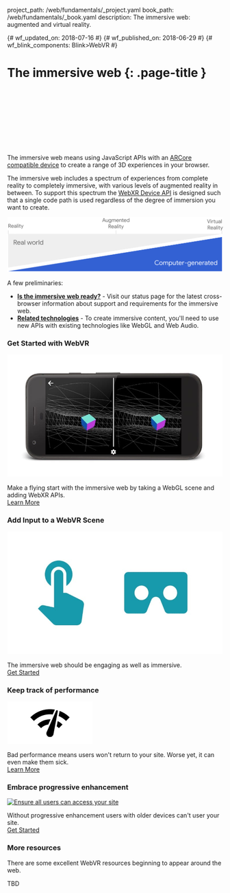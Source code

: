 project_path: /web/fundamentals/_project.yaml
book_path: /web/fundamentals/_book.yaml
description: The immersive web: augmented and virtual reality.

{# wf_updated_on: 2018-07-16 #}
{# wf_published_on: 2018-06-29 #}
{# wf_blink_components: Blink>WebVR #}

# The immersive web {: .page-title }

<div class="video-wrapper">
  <iframe class="devsite-embedded-youtube-video" data-video-id="1t1gBVykneA"
          data-autohide="1" data-showinfo="0" frameborder="0" allowfullscreen>
  </iframe>
</div>
The immersive web means using JavaScript APIs with an <a href="https://developers.google.com/ar/discover/supported-devices">ARCore compatible device</a> to create a range of 3D experiences in your browser.

The immersive web includes a spectrum of experiences from complete reality to completely immersive, with various levels of augmented reality in between. To support this spectrum the [WebXR Device API](https://immersive-web.github.io/webxr-reference/webxr-device-api/) is designed such that a single code path is used regardless of the degree of immersion you want to create.

<p>
  <img src="images/immersive-spectrum.png" alt="The immersive web spectrum">
</p>



<p>A few preliminaries:</p>

<ul>
  <li><b><a href="status-requirments">Is the immersive web ready?</a></b> - Visit our status page for the latest cross-browser information about support and requirements for the immersive web.</li>
  <li><b><a href="related-technologies">Related technologies</a></b> - To create immersive content, you'll need to use new APIs with existing technologies like WebGL and Web Audio.</li>
</ul>

<div class="clearfix"></div>

<div class="attempt-left">
  <h3>Get Started with WebVR</h3>
  <a href="get-started-with-webvr">
    <img src="./images/getting-started-with-webvr.jpg" alt="Get started with the immersive web" />
  </a>
  <p>
    Make a flying start with the immersive web by taking a WebGL scene and adding WebXR APIs.<br>
    <a href="getting-started">Learn More</a>
  </p>
</div>
<div class="attempt-right">
  <h3>Add Input to a WebVR Scene</h3>
  <a href="add-input-to-a-webvr-scene">
    <img src="./images/adding-input-to-a-webvr-scene.jpg" alt="Add input to an immersive scene" />
  </a>
  <p>
    The immersive web should be engaging as well as immersive.<br>
    <a href="add-input">Get Started</a>
  </p>
</div>

<div class="attempt-left">
  <h3>Keep track of performance</h3>
  <a href="keep-track-of-performance">
    <img src="images/oce.png" alt="Keep track of AR and VR performance" />
  </a>
  <p>
    Bad performance means users won't return to your site. Worse yet, it can even make them sick.<br>
    <a href="keep-track-of-performance">Learn More</a>
  </p>
</div>
<div class="attempt-right">
  <h3>Embrace progressive enhancement</h3>
  <a href="embrace-progressive-enhancement">
    <img src="http://via.placeholder.com/200x99" alt="Ensure all users can access your site" />
  </a>
  <p>
    Without progressive enhancement users with older devices can't user your site.<br>
    <a href="embrace-progressive-enhancement">Get Started</a>
  </p>
</div>

<div class="clearfix"></div>

### More resources

There are some excellent WebVR resources beginning to appear around the web.

TBD
